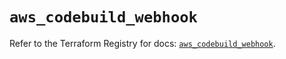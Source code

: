 # `aws_codebuild_webhook`

Refer to the Terraform Registry for docs: [`aws_codebuild_webhook`](https://registry.terraform.io/providers/hashicorp/aws/5.48.0/docs/resources/codebuild_webhook).
